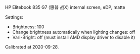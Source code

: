 HP Elitebook 835 G7 (惠普 战X) internal screen, eDP, matte

Settings:

* Brightness: 100
* Change brightness automatically when lighting changes: off
* Vari-Bright: off (must install AMD display driver to disable it)

Calibrated at 2020-09-28.
